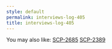 ```yaml
---
style: default
permalink: interviews-log-405
title: interviews-log-405
---
```

You may also like:
[SCP-2685](http://scp-wiki.net/scp-2685)
[SCP-2389](http://scp-wiki.net/scp-2389)
